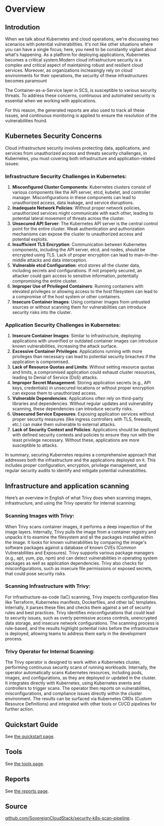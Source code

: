 # Overview

## Introdution

When we talk about Kubernetes and cloud operations, we're discussing two scenarios with potential vulnerabilities. It's not like other situations where you can have a single focus; here, you need to be constantly vigilant about what's happening. As a platform for deploying applications, Kubernetes becomes a critical system.Modern cloud infrastructure security is a complex and critical aspect of maintaining robust and resilient cloud services. Moreover, as organizations increasingly rely on cloud environments for their operations, the security of these infrastructures becomes paramount

The Container-as-a-Service layer in SCS, is susceptible to various security threats. To address these concerns, continuous and automated security is essential when we working with applications.

For this reason, the generated reports are also used to track all these issues, and continuous monitoring is applied to ensure the resolution of the vulnerabilities found.

## Kubernetes Security Concerns

Cloud infrastructure security involves protecting data, applications, and services from unauthorized access and threats security challenges, in Kubernetes, you must covering both infrastructure and application-related issues:

### Infrastructure Security Challenges in Kubernetes:

1. **Misconfigured Cluster Components**: Kubernetes clusters consist of various components like the API server, etcd, kubelet, and controller manager. Misconfigurations in these components can lead to unauthorized access, data leakage, and service disruptions.
2. **Inadequate Network Policies**: Without proper network policies, unauthorized services might communicate with each other, leading to potential lateral movement of threats across the cluster.
3. **Unsecured API Server**: The Kubernetes API server is the central control point for the entire cluster. Weak authentication and authorization mechanisms can expose the cluster to unauthorized access and potential exploits.
4. **Insufficient TLS Encryption**: Communication between Kubernetes components, including the API server, etcd, and nodes, should be encrypted using TLS. Lack of proper encryption can lead to man-in-the-middle attacks and data interception.
5. **Vulnerable etcd Configuration**: etcd stores all the cluster data, including secrets and configurations. If not properly secured, an attacker could gain access to sensitive information, potentially compromising the entire cluster.
6. **Improper Use of Privileged Containers**: Running containers with elevated privileges or allowing access to the host filesystem can lead to a compromise of the host system or other containers.
7. **Insecure Container Images**: Using container images from untrusted sources or without scanning them for vulnerabilities can introduce security risks into the cluster.

### Application Security Challenges in Kubernetes:

1. **Insecure Container Images**: Similar to infrastructure, deploying applications with unverified or outdated container images can introduce known vulnerabilities, increasing the attack surface.
2. **Excessive Container Privileges**: Applications running with more privileges than necessary can lead to potential security breaches if the application is compromised.
3. **Lack of Resource Quotas and Limits**: Without setting resource quotas and limits, a compromised application could exhaust cluster resources, leading to Denial of Service (DoS) attacks.
4. **Improper Secret Management**: Storing application secrets (e.g., API keys, credentials) in unsecured locations or without proper encryption can expose them to unauthorized access.
5. **Vulnerable Dependencies**: Applications often rely on third-party libraries and dependencies. Without regular updates and vulnerability scanning, these dependencies can introduce security risks.
6. **Unsecured Service Exposures**: Exposing application services without proper security measures (like ingress controllers with TLS, firewalls, etc.) can make them vulnerable to external attacks.
7. **Lack of Security Context and Policies**: Applications should be deployed with defined security contexts and policies to ensure they run with the least privilege necessary. Without these, applications are more susceptible to attacks.

In summary, securing Kubernetes requires a comprehensive approach that addresses both the infrastructure and the applications deployed on it. This includes proper configuration, encryption, privilege management, and regular security audits to identify and mitigate potential vulnerabilities.

## Infrastructure and application scanning

Here’s an overview in English of what Trivy does when scanning images, infrastructure, and using the Trivy operator for internal scanning:

### Scanning Images with Trivy:

When Trivy scans container images, it performs a deep inspection of the image layers. Internally, Trivy pulls the image from a container registry and unpacks it to examine the filesystem and all the packages installed within the image. It looks for known vulnerabilities by comparing the image's software packages against a database of known CVEs (Common Vulnerabilities and Exposures). Trivy supports various package managers (e.g., apt, yum, pip, npm) and can detect vulnerabilities in operating system packages as well as application dependencies. Trivy also checks for misconfigurations, such as insecure file permissions or exposed secrets, that could pose security risks.

### Scanning Infrastructure with Trivy:

For infrastructure-as-code (IaC) scanning, Trivy inspects configuration files like Terraform, Kubernetes manifests, Dockerfiles, and other IaC templates. Internally, it parses these files and checks them against a set of security rules and best practices. Trivy identifies misconfigurations that could lead to security issues, such as overly permissive access controls, unencrypted data storage, and insecure network configurations. The scanning process is rule-based, and the results highlight potential risks before the infrastructure is deployed, allowing teams to address them early in the development process.

### Trivy Operator for Internal Scanning:

The Trivy operator is designed to work within a Kubernetes cluster, performing continuous security scans of running workloads. Internally, the operator automatically scans Kubernetes resources, including pods, images, and configurations, as they are deployed or updated in the cluster. It integrates directly with Kubernetes, using Kubernetes events and controllers to trigger scans. The operator then reports on vulnerabilities, misconfigurations, and compliance issues directly within the cluster environment. The results can be surfaced via Kubernetes CRDs (Custom Resource Definitions) and integrated with other tools or CI/CD pipelines for further action.

## Quickstart Guide

See [the quickstart page](./quickstart.md).

## Tools

See [the tools page](./tools.md).

## Reports

See [the reports page](./reports.md).

## Source

[github.com/SovereignCloudStack/security-k8s-scan-pipeline](https://github.com/SovereignCloudStack/security-k8s-scan-pipeline).
